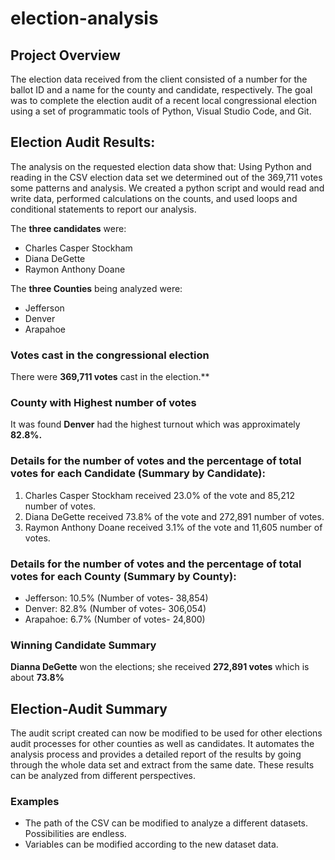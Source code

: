 # election-analysis
## Project Overview
The election data received from the client consisted of a number for the ballot ID and a name for the county and candidate, respectively. The goal was to complete the election audit of a recent local congressional election using a set of programmatic tools of Python, Visual Studio Code, and Git.
## Election Audit Results:
The analysis on the requested election data show that:
Using Python and reading in the CSV election data set we determined out of the 369,711 votes some patterns and analysis.
We created a python script and would read and write data, performed calculations on the counts, and used loops and conditional statements to report our analysis.

The **three candidates** were:
- Charles Casper Stockham
- Diana DeGette
- Raymon Anthony Doane

The **three Counties** being analyzed were:
- Jefferson
- Denver
- Arapahoe

### Votes cast in the congressional election
There were **369,711 votes** cast in the election.**

### County with Highest number of votes
It was found **Denver** had the highest turnout which was approximately **82.8%.**

### Details for the number of votes and the percentage of total votes for each Candidate (Summary by Candidate):
1. Charles Casper Stockham received 23.0% of the vote and 85,212 number of votes.
2. Diana DeGette received 73.8% of the vote and 272,891 number of votes.
3. Raymon Anthony Doane received 3.1% of the vote and 11,605 number of votes.

### Details for the number of votes and the percentage of total votes for each County (Summary by County):
- Jefferson: 10.5%  (Number of votes- 38,854)
- Denver: 82.8% (Number of votes- 306,054)
- Arapahoe: 6.7% (Number of votes- 24,800)

### Winning Candidate Summary
**Dianna DeGette** won the elections; she received **272,891 votes** which is about **73.8%** 

## Election-Audit Summary
The audit script created can now be modified to be used for other elections audit processes for other counties as well as candidates. It automates the analysis process and provides a detailed report of the results by going through the whole data set and extract from the same date. These results can be analyzed from different perspectives.

### Examples
- The path of the CSV can be modified to analyze a different datasets. Possibilities are endless. 
- Variables can be modified according to the new dataset data.


